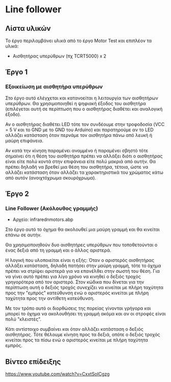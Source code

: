 # Line follower

## Λίστα υλικών

Το έργο περιλαμβάνει υλικά από το έργο Motor Test και επιπλέον τα υλικά:

* Αισθητήρας υπερύθρων (πχ TCRT5000) x 2

## Έργο 1

### Εξοικείωση με αισθητήρα υπερύθρων

Στο έργο αυτό ελέγχεται και κατανοείται η λειτουργία των αισθητήρων υπερύθρων. Θα χρησιμοποιηθεί η ψηφιακή έξοδος του αισθητήρα (επιλέγεται αυτή σε περίπτωση που ο αισθητήρας διαθέτει και αναλογική έξοδο). 

Αν ο αισθητήρας διαθέτει LED τότε τον συνδέουμε στην τροφοδοσία (VCC = 5 V και το GND με το GND του Arduino) και παρατηρούμε αν το LED αλλάζει κατάσταση όταν περνάμε τον αισθητήρα πάνω από λευκή ή μαύρη επιφάνεια.

Αν κατά την κίνηση παραμένει αναμμένο ή παραμένει σβηστό τότε σημαίνει ότι η θέση του αισθητήρα πρέπει να αλλάξει διότι ο αισθητήρας είναι είτε πολύ κοντά στην επιφάνεια είτε πολύ μακριά από αυτήν. Θα πρέπει δηλαδή να βρεθεί μια θέση του αισθητήρα, τέτοια, ώστε να αλλάζει κατάσταση όταν αλλάζει τα χαρακτηριστικά του χρώματος κάτω από αυτόν (ανοιχτόχρωμα σκουρόχρωμα).



## Έργο 2

### Line Follower (Ακόλουθος γραμμής)

* Αρχείο: infrarednmotors.abp

Στο έργο αυτό το όχημα θα ακολουθεί μια μαύρη γραμμή και θα κινείται επάνω σε αυτήν.

Θα χρησιμοποιηθούν δυο αισθητήρες υπερύθρων που τοποθετούνται ο ένας δεξιά από τη γραμμή και ο άλλος αριστερά. 

Η λογική που υλοποιείται είναι η εξής: Όταν ο αριστερός αισθητήρας αλλάξει κατάσταση, δηλαδή πατήσει στην μαύρη γραμμή, τότε το όχημα πρέπει να στρίψει αριστερά για να επανέλθει στην σωστή του θέση. Για να γίνει αυτό πρέπει για λίγο χρόνο να κινηθεί ο δεξιός τροχός γρηγορότερα από τον αριστερό. Στον κώδικα που δίνεται για την περίπτωση αυτή ο δεξιός τροχός συνεχίζει να κινείται με πλήρη ταχύτητα προς την "εμπρός" κατεύθυνση ενώ ο αριστερός κινείται με πλήρη ταχύτητα προς την αντίθετη κατεύθυνση. 

Με τον τρόπο αυτό οι διορθώσεις της πορείας γίνονται γρήγορα και μπορεί το όχημα να ακολουθήσει τη γραμμή ακόμα και αν οι στροφές είναι πολύ "κλειστές".

Κάτι αντίστοιχο συμβαίνει και όταν αλλάζει κατάσταση ο δεξιός αισθητήρας. Τότε θέλουμε κίνηση προς τα δεξιά, οπότε ο δεξιός τροχός κινείται προς τα πίσω ενώ ο αριστερός κινείται με πλήρη ταχύτητα εμπρός.  

## Βίντεο επίδειξης

https://www.youtube.com/watch?v=CxxtSoICgzg 

